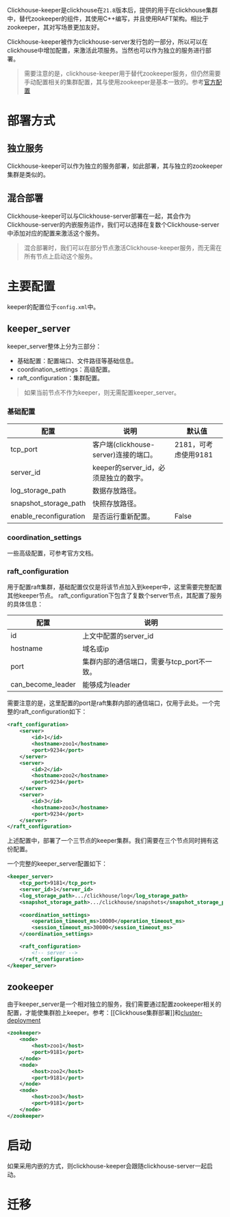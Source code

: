 Clickhouse-keeper是clickhouse在`21.8`版本后，提供的用于在clickhouse集群中，替代zookeeper的组件，其使用C++编写，并且使用RAFT架构。相比于zookeeper，其对写场景更加友好。

Clickhouse-keeper被作为clickhouse-server发行包的一部分，所以可以在clickhouse中增加配置，来激活此项服务。当然也可以作为独立的服务进行部署。

> 需要注意的是，clickhouse-keeper用于替代zookeeper服务，但仍然需要手动配置相关的集群配置，其与使用zookeeper是基本一致的。参考[官方配置](https://clickhouse.com/docs/en/engines/table-engines/mergetree-family/replication/)

# 部署方式

## 独立服务
Clickhouse-keeper可以作为独立的服务部署，如此部署，其与独立的zookeeper集群是类似的。

## 混合部署
Clickhouse-keeper可以与Clickhouse-server部署在一起，其会作为Clickhouse-server的内嵌服务运作，我们可以选择在复数个Clickhouse-server中添加对应的配置来激活这个服务。

> 混合部署时，我们可以在部分节点激活Clickhouse-keeper服务，而无需在所有节点上启动这个服务。


# 主要配置
keeper的配置位于`config.xml`中。
## keeper_server
keeper_server整体上分为三部分：
- 基础配置：配置端口、文件路径等基础信息。
- coordination_settings：高级配置。
- raft_configuration：集群配置。

> 如果当前节点不作为keeper，则无需配置keeper_server。
### 基础配置

| 配置                   | 说明                                  | 默认值 |
| ---------------------- | ------------------------------------- | ------ |
| tcp_port               | 客户端(clickhouse-server)连接的端口。 | 2181，可考虑使用9181   |
| server_id              | keeper的server_id，必须是独立的数字。 |        |
| log_storage_path       | 数据存放路径。                        |        |
| snapshot_storage_path  | 快照存放路径。                        |        |
| enable_reconfiguration | 是否运行重新配置。                    | False  |

### coordination_settings
一些高级配置，可参考官方文档。
### raft_configuration
用于配置raft集群，基础配置仅仅是将该节点加入到keeper中，这里需要完整配置其他keeper节点。
raft_configuration下包含了复数个server节点，其配置了服务的具体信息：

| 配置              | 说明                                     |
| ----------------- | ---------------------------------------- |
| id                | 上文中配置的server_id                    |
| hostname          | 域名或ip                                 |
| port              | 集群内部的通信端口，需要与tcp_port不一致。 |
| can_become_leader | 能够成为leader                           |
需要注意的是，这里配置的port是raft集群内部的通信端口，仅用于此处。一个完整的raft_configuration如下：
```xml
<raft_configuration>
	<server>  
		<id>1</id>  
		<hostname>zoo1</hostname>  
		<port>9234</port>  
	</server>
	<server>
		<id>2</id>
		<hostname>zoo2</hostname>  
		<port>9234</port>
	</server>
	<server>
		<id>3</id>
		<hostname>zoo3</hostname>  
		<port>9234</port>
	</server>
</raft_configuration>
```
上述配置中，部署了一个三节点的keeper集群。我们需要在三个节点同时拥有这份配置。

一个完整的keeper_server配置如下：
```xml
<keeper_server>
	<tcp_port>9181</tcp_port>  
	<server_id>1</server_id>  
	<log_storage_path>.../clickhouse/log</log_storage_path>  
	<snapshot_storage_path>.../clickhouse/snapshots</snapshot_storage_path>
  
	<coordination_settings>
		<operation_timeout_ms>10000</operation_timeout_ms>
		<session_timeout_ms>30000</session_timeout_ms>
	</coordination_settings>

	<raft_configuration>
		<!-- server -->
	</raft_configuration>
</keeper_server>  
```
## zookeeper
由于keeper_server是一个相对独立的服务，我们需要通过配置zookeeper相关的配置，才能使集群脸上keeper。参考：[[Clickhouse集群部署]]和[cluster-deployment](https://clickhouse.com/docs/en/architecture/cluster-deployment)

```xml
<zookeeper>  
	<node>  
		<host>zoo1</host>  
		<port>9181</port>  
	</node>  
	<node>  
		<host>zoo2</host>  
		<port>9181</port>  
	</node>  
	<node>  
		<host>zoo3</host>  
		<port>9181</port>  
	</node>  
</zookeeper>
```

# 启动
如果采用内嵌的方式，则clickhouse-keeper会跟随clickhouse-server一起启动。

# 迁移